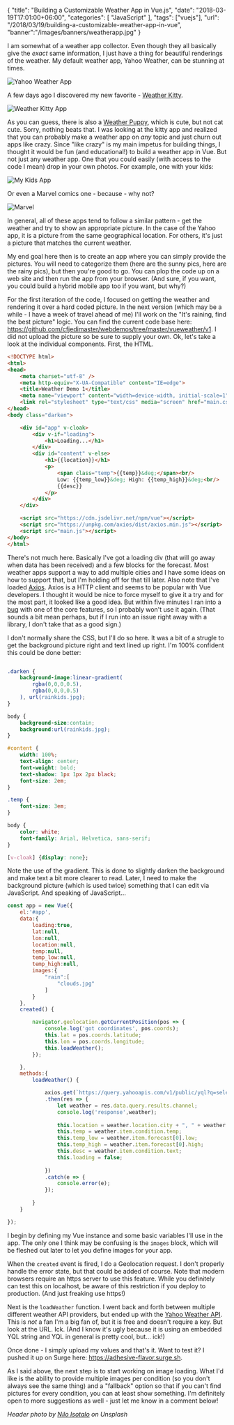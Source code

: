 {
	"title": "Building a Customizable Weather App in Vue.js",
	"date": "2018-03-19T17:01:00+06:00",
	"categories": [
		"JavaScript"
	],
	"tags": ["vuejs"],
	"url": "/2018/03/19/building-a-customizable-weather-app-in-vue",
	"banner":"/images/banners/weatherapp.jpg"
}

I am somewhat of a weather app collector. Even though they all basically give the *exact* same information, I just have a thing for beautiful renderings of the weather. My default weather app, Yahoo Weather, can be stunning at times.

![Yahoo Weather App](https://static.raymondcamden.com/images/2018/03/yahooweather3.jpg)

A few days ago I discovered my new favorite - [Weather Kitty](http://weatherkittyapp.com/).

![Weather Kitty App](https://static.raymondcamden.com/images/2018/03/weatherkitty.jpg)

As you can guess, there is also a [Weather Puppy](http://weatherpuppy.com/), which is cute, but not cat cute. Sorry, nothing beats that. I was looking at the kitty app and realized that you can probably make a weather app on *any* topic and just churn out apps like crazy. Since "like crazy" is my main impetus for building things, I thought it would be fun (and educational!) to build a weather app in Vue. But not just any weather app. One that you could easily (with access to the code I mean) drop in your own photos. For example, one with your kids:

![My Kids App](https://static.raymondcamden.com/images/2018/03/kids2.jpg)

Or even a Marvel comics one - because - why not?

![Marvel](https://static.raymondcamden.com/images/2018/03/marvel.jpg)

In general, all of these apps tend to follow a similar pattern - get the weather and try to show an appropriate picture. In the case of the Yahoo app, it is a picture from the same geographical location. For others, it's just a picture that matches the current weather. 

My end goal here then is to create an app where you can simply provide the pictures. You will need to categorize them (here are the sunny pics, here are the rainy pics), but then you're good to go. You can plop the code up on a web site and then run the app from your browser. (And sure, if you want, you could build a hybrid mobile app too if you want, but why?)

For the first iteration of the code, I focused on getting the weather and rendering it over a hard coded picture. In the next version (which may be a while - I have a week of travel ahead of me) I'll work on the "It's raining, find the best picture" logic. You can find the current code base here: https://github.com/cfjedimaster/webdemos/tree/master/vueweather/v1. I did not upload the picture so be sure to supply your own. Ok, let's take a look at the individual components. First, the HTML.

```html
<!DOCTYPE html>
<html>
<head>
	<meta charset="utf-8" />
	<meta http-equiv="X-UA-Compatible" content="IE=edge">
	<title>Weather Demo 1</title>
	<meta name="viewport" content="width=device-width, initial-scale=1">
	<link rel="stylesheet" type="text/css" media="screen" href="main.css" />
</head>
<body class="darken">

	<div id="app" v-cloak>
		<div v-if="loading">
			<h1>Loading...</h1>
		</div>
		<div id="content" v-else>
			<h1>{{location}}</h1>
			<p>
				<span class="temp">{{temp}}&deg;</span><br/>
				Low: {{temp_low}}&deg; High: {{temp_high}}&deg;<br/>
				{{desc}}
			</p>
		</div>
	</div>

	<script src="https://cdn.jsdelivr.net/npm/vue"></script>
	<script src="https://unpkg.com/axios/dist/axios.min.js"></script>
	<script src="main.js"></script>
</body>
</html>
```

There's not much here. Basically I've got a loading div (that will go away when data has been received) and a few blocks for the forecast. Most weather apps support a way to add multiple cities and I have some ideas on how to support that, but I'm holding off for that till later. Also note that I've loaded [Axios](https://github.com/axios/axios). Axios is a HTTP client and seems to be popular with Vue developers. I thought it would be nice to force myself to give it a try and for the most part, it looked like a good idea. But within five minutes I ran into a [bug](https://github.com/axios/axios/issues/1000) with one of the core features, so I probably won't use it again. (That sounds a bit mean perhaps, but if I run into an issue right away with a library, I don't take that as a good sign.) 

I don't normally share the CSS, but I'll do so here. It was a bit of a strugle to get the background picture right and text lined up right. I'm 100% confident this could be done better:

```css

.darken {
	background-image:linear-gradient(
		rgba(0,0,0,0.5),
		rgba(0,0,0,0.5)
	), url(rainkids.jpg);
}

body {
	background-size:contain;
	background:url(rainkids.jpg);
}

#content {
	width: 100%;
	text-align: center;
	font-weight: bold;
	text-shadow: 1px 1px 2px black; 
	font-size: 2em;
}

.temp {
	font-size: 3em;
}

body {
	color: white;
	font-family: Arial, Helvetica, sans-serif;
}

[v-cloak] {display: none};
```

Note the use of the gradient. This is done to slightly darken the background and make text a bit more clearer to read. Later, I need to make the background picture (which is used twice) something that I can edit via JavaScript. And speaking of JavaScript...


```js
const app = new Vue({
	el:'#app',
	data:{
		loading:true,
		lat:null,
		lon:null,
		location:null,
		temp:null,
		temp_low:null,
		temp_high:null,
		images:{
			"rain":[
				"clouds.jpg"
			]
		}
	},
	created() {

		navigator.geolocation.getCurrentPosition(pos => {
			console.log('got coordinates', pos.coords);
			this.lat = pos.coords.latitude;
			this.lon = pos.coords.longitude;
			this.loadWeather();
		});

	},
	methods:{
		loadWeather() {

			axios.get(`https://query.yahooapis.com/v1/public/yql?q=select%20*%20from%20weather.forecast%20where%20woeid%20in%20(SELECT%20woeid%20FROM%20geo.places%20WHERE%20text%3D%22(${this.lat}%2C${this.lon})%22)&format=json&env=store%3A%2F%2Fdatatables.org%2Falltableswithkeys`)
			.then(res => {
				let weather = res.data.query.results.channel;
				console.log('response',weather);
				
				this.location = weather.location.city + ", " + weather.location.region;
				this.temp = weather.item.condition.temp;
				this.temp_low = weather.item.forecast[0].low;
				this.temp_high = weather.item.forecast[0].high;
				this.desc = weather.item.condition.text;
				this.loading = false;
				
			})
			.catch(e => {
				console.error(e);
			});
				
		}
	}

});
```

I begin by defining my Vue instance and some basic variables I'll use in the app. The only one I think may be confusing is the `images` block, which will be fleshed out later to let you define images for your app.

When the `created` event is fired, I do a Geolocation request. I don't properly handle the error state, but that could be added of course. Note that modern browsers require an https server to use this feature. While you definitely can test this on localhost, be aware of this restriction if you deploy to production. (And just freaking use https!)

Next is the `loadWeather` function. I went back and forth between multiple different weather API providers, but ended up with the [Yahoo Weather API](https://developer.yahoo.com/weather/). This is *not* a fan I'm a big fan of, but it is free and doesn't require a key. But look at the URL. Ick. (And I know it's ugly because it is using an embedded YQL string and YQL in general is pretty cool, but... ick!)

Once done - I simply upload my values and that's it. Want to test it? I pushed it up on Surge here: https://adhesive-flavor.surge.sh.

As I said above, the next step is to start working on image loading. What I'd like is the ability to provide multiple images per condition (so you don't always see the same thing) and a "fallback" option so that if you can't find pictures for every condition, you can at least show something. I'm definitely open to more suggestions as well - just let me know in a comment below!

<i>Header photo by <a href="https://unsplash.com/photos/YUSV-xtOHqo?utm_source=unsplash&utm_medium=referral&utm_content=creditCopyText">Nilo Isotalo</a> on Unsplash</i>
